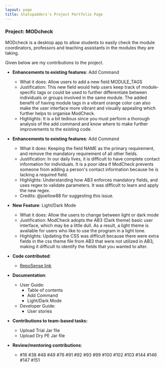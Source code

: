 ```yaml
---
layout: page
title: Statspadders's Project Portfolio Page
---
```


### Project: MODcheck

MODcheck is a desktop app to allow students to easily check the module coordinators, professors and teaching
assistants in the modules they are taking.

Given below are my contributions to the project.

* **Enhancements to existing features**: Add Command
    * What it does: Allow users to add a new field MODULE_TAGS
    * Justification: This new field would help users keep track of module-specific tags or could be used to further differentiate between individuals or groups involved in the same module. The added benefit of having module tags in a vibrant orange color can also make the user interface more vibrant and visually appealing which further helps to organise ModCheck.
    * Highlights: It is a bit tedious since you must perform a thorough analysis of the add command and know where to make further improvements to the existing code.

* **Enhancements to existing features**: Add Command
    * What it does: Keeping the field NAME as the primary requirement, and remove the mandatory requirement of all other fields.
    * Justification: In our daily lives, it is difficult to have complete contact information for individuals. It is a poor idea if ModCheck prevents someone from adding a person's contact information because he is lacking a required field.
    * Highlights: Understanding how AB3 enforces mandatory fields, and uses regex to validate parameters. It was difficult to learn and apply the new regex. 
    * Credits: @joellow88 for suggesting this issue.

* **New Feature**: Light/Dark Mode
    * What it does: Allow the users to change between light or dark mode
    * Justification: ModCheck adopts the AB3 (Dark theme) basic user interface, which may be a little dull. As a result, a light theme is available for users who like to use the program in a light tone.
    * Highlights: Updating the CSS was difficult because there were extra fields in the css theme file from AB3 that were not utilized in AB3, making it difficult to identify the fields that you wanted to alter.
    
* **Code contributed**:
    * [RepoSense link](https://nus-cs2103-ay2223s2.github.io/tp-dashboard/?search=statspadders&breakdown=true&sort=groupTitle%20dsc&sortWithin=title&since=2023-02-17&timeframe=commit&mergegroup=&groupSelect=groupByRepos&checkedFileTypes=docs~functional-code~test-code~other)

* **Documentation**:
    * User Guide:
        * Table of contents
        * Add Command
        * Light/Dark Mode
    * Developer Guide:
        * User stories

* **Contributions to team-based tasks:**
    * Upload Trial Jar file
    * Upload Dry PE Jar file

* **Review/mentoring contributions**:
    * #16 #38 #48 #49 #76 #91 #92 #93 #99 #100 #102 #103 #144 #146 #147 #151


